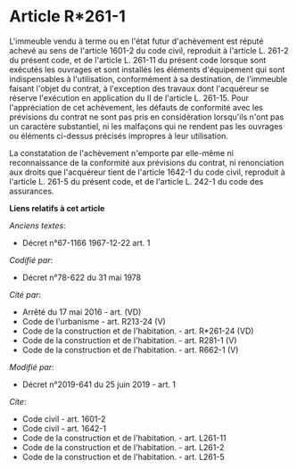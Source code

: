 # Article R*261-1

L'immeuble vendu à terme ou en l'état futur d'achèvement est réputé achevé au sens de l'article 1601-2 du code civil,
reproduit à l'article L. 261-2 du présent code, et de l'article L. 261-11 du présent code lorsque sont exécutés les ouvrages
et sont installés les éléments d'équipement qui sont indispensables à l'utilisation, conformément à sa destination, de
l'immeuble faisant l'objet du contrat, à l'exception des travaux dont l'acquéreur se réserve l'exécution en application du II
de l'article L. 261-15. Pour l'appréciation de cet achèvement, les défauts de conformité avec les prévisions du contrat ne
sont pas pris en considération lorsqu'ils n'ont pas un caractère substantiel, ni les malfaçons qui ne rendent pas les
ouvrages ou éléments ci-dessus précisés impropres à leur utilisation.

La constatation de l'achèvement n'emporte par elle-même ni reconnaissance de la conformité aux prévisions du contrat, ni
renonciation aux droits que l'acquéreur tient de l'article 1642-1 du code civil, reproduit à l'article L. 261-5 du présent
code, et de l'article L. 242-1 du code des assurances.

**Liens relatifs à cet article**

_Anciens textes_:

  - Décret n°67-1166 1967-12-22 art. 1

_Codifié par_:

  - Décret n°78-622 du 31 mai 1978

_Cité par_:

  - Arrêté du 17 mai 2016 - art. (VD)
  - Code de l'urbanisme - art. R213-24 (V)
  - Code de la construction et de l'habitation. - art. R*261-24 (VD)
  - Code de la construction et de l'habitation. - art. R281-1 (V)
  - Code de la construction et de l'habitation. - art. R662-1 (V)

_Modifié par_:

  - Décret n°2019-641 du 25 juin 2019 - art. 1

_Cite_:

  - Code civil - art. 1601-2
  - Code civil - art. 1642-1
  - Code de la construction et de l'habitation. - art. L261-11
  - Code de la construction et de l'habitation. - art. L261-2
  - Code de la construction et de l'habitation. - art. L261-5
